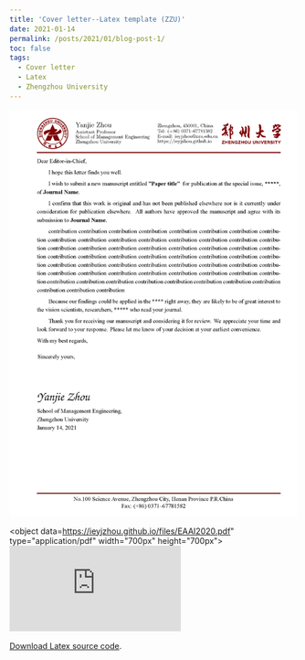 ```yaml
---
title: 'Cover letter--Latex template (ZZU)'
date: 2021-01-14
permalink: /posts/2021/01/blog-post-1/
toc: false
tags:
  - Cover letter
  - Latex
  - Zhengzhou University
---
```


![im](https://raw.githubusercontent.com/ieyjzhou/Cover-letter--Latex-template/main/CoverLetter_red.png)





<object data=https://ieyjzhou.github.io/files/EAAI2020.pdf" type="application/pdf" width="700px" height="700px">
    <embed src="https://ieyjzhou.github.io/files/EAAI2020.pdf"></embed>
</object>
                                                              
<a href="https://github.com/ieyjzhou/Cover-letter--Latex-template/archive/main.zip">Download Latex source code</a>. 

